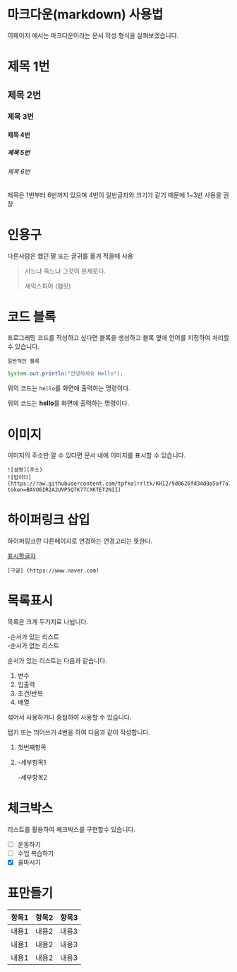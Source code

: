 # 마크다운(markdown) 사용법

이페이지 에서는 마크다운이라는 문서 작성 형식을 살펴보겠습니다.

# 제목 1번
## 제목 2번
### 제목 3번
#### 제목 4번
##### 제목 5번
###### 제목 6번

제목은 1번부터 6번까지 있으며 
4번이 일반글자와 크기가 같기 때문에 1~3번 사용을 권장

# 인용구

다른사람은 했던 말 또는 글귀를 옮겨 적을때 사용

> 사느냐 죽느냐 그것이 문제로다.
> 
> 셰익스피어 (햄릿)


# 코드 블록

프로그래밍 코드를 작성하고 싶다면 블록을 생성하고 블록 옆에 언어를 지정하여 처리할수 있습니다.

```
일반적인 블록
```

```java
System.out.println("안녕하세요 Hello");
```

위의 코드는 `hello`를 화면에 출력하는 명령이다.

위의 코드는 **hello**를 화면에 출력하는 명령이다.

# 이미지

이미지의 주소만 알 수 있다면 문서 내에 이미지를 표시할 수 있습니다.

```
![설명](주소)
![밥이다](https://raw.githubusercontent.com/tpfkalrrltk/KH12/9d0626fd34d9a5af7a73f3f025ba49fd7b6196c1/dsd.jpg?token=BAVO6IR2A2UVP5Q7K77CXKTET2NII)
```

# 하이퍼링크 삽입

하이퍼링크란 다른페이지로 연경하는 연경고리는 뜻한다.

[표시할글자](이동할주소)
```
[구글] (https://www.naver.com)
```

# 목록표시 

목록은 크게 두가지로 나뉩니다.

-순서가 있는 리스트   
-순서가 없는 리스트

순서가 있는 리스트는 다음과 같습니다.
1. 변수
2. 입출력
3. 조건/반복
4. 배열

섞어서 사용하거나 중첩하여 사용할 수 있습니다.

탭키 또는 띄어쓰기 4번을 하여 다음과 같이 작성합니다.
1. 첫번째항목
2. 
      -세부항목1

     -세부항목2
   
# 체크박스

 리스트를 활용하여 체크박스를 구현할수 있습니다.
   - [ ] 운동하기
   - [ ] 수업 복습하기
   - [x] 술마시기
         
# 표만들기 

|항목1|항목2|항목3|
|:---|:---:|---:|
|내용1|내용2|내용3|
|내용1|내용2|내용3|
|내용1|내용2|내용3|
